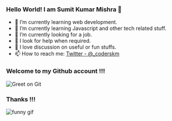 ### Hello World! I am Sumit Kumar Mishra 👋



- 🔭 I’m currently learning web development.
- 🌱 I’m currently learning Javascript and other tech related stuff.
- 👯 I’m currently looking for a job.
- 🤔 I look for help when required.
- 💬 I love discussion on useful or fun stuffs.
- 📫 How to reach me: [Twitter - @_coderskm](https://twitter.com/_coderskm)

### Welcome to my Github account !!!

![Greet on Git](https://github-readme-stats.vercel.app/api?username=coderskm&show_icons=true_color=fff&icon_color=79ff97&text_c)

### Thanks !!!
![funny gif](https://c.tenor.com/2dnjY8P6eJQAAAAd/java-script-metal-gear-rising.gif)
